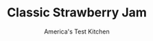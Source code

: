 ---
layout: ../../layouts/MarkdownPostLayout.astro
title: Classic Strawberry Jam
author: America's Test Kitchen
pubDate: 2023-03-15
description: "Fresh strawberry jam that doesn’t take all day and doesn’t taste like syrup? Yes, please."
image_url: https://res.cloudinary.com/hksqkdlah/image/upload/ar_1:1,c_fill,dpr_2.0,f_auto,fl_lossy.progressive.strip_profile,g_faces:auto,q_auto:low,w_344/29694_sfs-classic-strawberry-jam-10
tags: ["Fruit","Condiments","Cookbook Collection"]
calories: 2834
protein: 
carbohydrates: 11
fats: 
fiber: 
ingredients: ["3 pounds, strawberries, hulled and cut into 1/2-inch pieces (10 cups)","3 cups (21 ounces), sugar","1 large, Granny Smith apple, peeled and shredded (1 1/4 cups)","2 tablespoons, lemon juice"]
serves: 64
time: "45 minutes, plus 2 hours cooling and 12 hours setting"
instructions: ["Place 2 small plates in freezer to chill. Using potato masher, crush strawberries in Dutch oven until fruit is mostly broken down. Stir in sugar, apple, and lemon juice.","Bring to boil over medium high heat, stirring to ensure sugar is completely dissolved. Continue to boil mixture, stirring and adjusting heat as needed, until thickened and registering 217 to 220 degrees, 20 to 25 minutes. (Jam is very frothy in beginning and requires near-constant stirring to prevent it from boiling over; froth will subside as jam boils.) Remove pot from heat.","To test consistency, place 1 teaspoon jam on chilled plate and freeze for 2 minutes. Drag your finger through jam on plate; jam has correct consistency when your finger leaves distinct trail. If jam is runny, return pot to heat and simmer for 1 to 3 minutes longer before retesting. Skim any foam from surface of jam using spoon.","Let jam cool completely, about 2 hours. Transfer jam to airtight container and refrigerate until set, 12 to 24 hours. (Jam can be refrigerated for up to 2 months.)"]
nutrition: ["36 mg Potassium","5 mg Phosphorus","3 mg Calcium","2 mg Magnesium","12 mg Vitamin C","5 µg Folate (food)","10 g Sugars","21 g Water","11 g Carbs","5 µg Folate equivalent (total)","44 kcal Energy","9 g Sugars, added","2834 calories"]
notes: "Be sure to choose small, fragrant berries that are just ripe, and discard any that are bruised or mushy. Do not try to make a double batch of this jam in a large pot; rather, make two single batches in separate pots. Shred the apple on the large holes of a box grater."
---